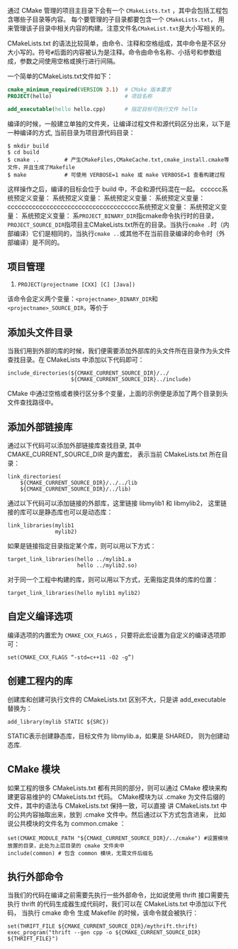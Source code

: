 通过 CMake 管理的项目主目录下会有一个 `CMakeLists.txt` ，其中会包括工程包含哪些子目录等内容。 每个要管理的子目录都要包含一个 `CMakeLists.txt`， 用来管理该子目录中相关内容的构建。注意文件名`CMakeList.txt`是大小写相关的。

CMakeLists.txt 的语法比较简单，由命令、注释和空格组成，其中命令是不区分大小写的。符号`#`后面的内容被认为是注释。命令由命令名称、小括号和参数组成，参数之间使用空格或换行进行间隔。

一个简单的CMakeLists.txt文件如下：

```cmake
cmake_minimum_required(VERSION 3.1)  # CMake 版本要求
PROJECT(hello)                       # 项目名称

add_executable(hello hello.cpp)      # 指定目标可执行文件 hello
```

编译的时候，一般建立单独的文件夹，让编译过程文件和源代码区分出来，以下是一种编译的方式, 当前目录为项目源代码目录：

```shell
$ mkdir build
$ cd build
$ cmake ..        # 产生CMakeFiles,CMakeCache.txt,cmake_install.cmake等文件，并且生成了Makefile
$ make            # 可使用 VERBOSE=1 make 或 make VERBOSE=1 查看构建过程
```

这样操作之后，编译的目标会位于 build 中，不会和源代码混在一起。
cccccc系统预定义变量： 系统预定义变量： 系统预定义变量： 系统预定义变量： ccccccccccccccccccccccccccccccccccccc系统预定义变量： 系统预定义变量： 系统预定义变量： 系`PROJECT_BINARY_DIR`指cmake命令执行时的目录，`PROJECT_SOURCE_DIR`指项目主CMakeLists.txt所在的目录。当执行`cmake .`时（内部编译）它们是相同的，当执行`cmake ..`或其他不在当前目录编译的命令时（外部编译）是不同的。

## 项目管理
1. `PROJECT(projectname [CXX] [C] [Java])`
  
  该命令会定义两个变量：`<projectname>_BINARY_DIR`和`<projectname>_SOURCE_DIR`，等价于
## 添加头文件目录

当我们用到外部的库的时候，我们便需要添加外部库的头文件所在目录作为头文件查找目录。在 CMakeLists 中添加以下代码即可：

```
include_directories(${CMAKE_CURRENT_SOURCE_DIR}/../
                    ${CMAKE_CURRENT_SOURCE_DIR}../include)
```

CMake 中通过空格或者换行区分多个变量，上面的示例便是添加了两个目录到头文件查找路径中。

## 添加外部链接库

通过以下代码可以添加外部链接库查找目录, 其中 CMAKE\_CURRENT\_SOURCE\_DIR 是内置宏， 表示当前 CMakeLists.txt 所在目录：

```
link_directories(
    ${CMAKE_CURRENT_SOURCE_DIR}/../../lib
    ${CMAKE_CURRENT_SOURCE_DIR}/../lib)
```

通过以下代码可以添加链接的外部库，这里链接 libmylib1 和 libmylib2， 这里链接的库可以是静态库也可以是动态库：

```
link_libraries(mylib1
               mylib2)
```

如果是链接指定目录指定某个库，则可以用以下方式：

```
target_link_libraries(hello ../mylib1.a
                      hello ../mylib2.so)
```

对于同一个工程中构建的库，则可以用以下方式，无需指定具体的库的位置：

```
target_link_libraries(hello mylib1 mylib2)
```

## 自定义编译选项

编译选项的内置宏为 `CMAKE_CXX_FLAGS` ，只要将此宏设置为自定义的编译选项即可：

```
set(CMAKE_CXX_FLAGS “-std=c++11 -O2 -g”)
```

## 创建工程内的库

创建库和创建可执行文件的 CMakeLists.txt 区别不大，只是讲 add\_executable 替换为：

```
add_library(mylib STATIC ${SRC})
```

STATIC表示创建静态库，目标文件为 libmylib.a，如果是 SHARED， 则为创建动态库.

## CMake 模块

如果工程的很多 CMakeLists.txt 都有共同的部分，则可以通过 CMake 模块来构建更容易维护的 CMakeLists.txt 代码。 CMake模块为以 .cmake 为文件后缀的文件，其中的语法与 CMakeLists.txt 保持一致，可以直接 讲 CMakeLists.txt 中的公共内容抽取出来，放到 .cmake 文件中。然后通过以下方式包含进来， 比如说公共模块的文件名为 common.cmake ：

```
set(CMAKE_MODULE_PATH "${CMAKE_CURRENT_SOURCE_DIR}/../cmake") #设置模块放置的目录，此处为上层目录的 cmake 文件夹中
include(common) # 包含 common 模块，无需文件后缀名
```

## 执行外部命令

当我们的代码在编译之前需要先执行一些外部命令，比如说使用 thrift 接口需要先执行 thrift 的代码生成器生成代码时，我们可以在 CMakeLists.txt 中添加以下代码， 当执行 cmake 命令 生成 Makefile 的时候，该命令就会被执行：

```
set(THRIFT_FILE ${CMAKE_CURRENT_SOURCE_DIR}/mythrift.thrift)
exec_program("thrift --gen cpp -o ${CMAKE_CURRENT_SOURCE_DIR} ${THRIFT_FILE}")
```



